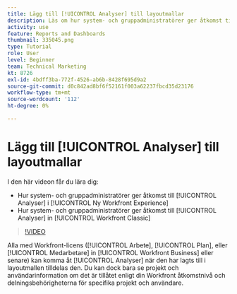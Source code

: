 ```yaml
---
title: Lägg till [!UICONTROL Analyser] till layoutmallar
description: Läs om hur system- och gruppadministratörer ger åtkomst till Analytics i nya Workfront Experience, och i [!DNL  Workfront] Klassiskt.
activity: use
feature: Reports and Dashboards
thumbnail: 335045.png
type: Tutorial
role: User
level: Beginner
team: Technical Marketing
kt: 8726
exl-id: 4bdff3ba-772f-4526-ab6b-8428f695d9a2
source-git-commit: d0c842ad8bf6f52161f003a62237fbcd35d23176
workflow-type: tm+mt
source-wordcount: '112'
ht-degree: 0%

---
```


# Lägg till [!UICONTROL Analyser] till layoutmallar

I den här videon får du lära dig:

* Hur system- och gruppadministratörer ger åtkomst till [!UICONTROL Analyser] i [!UICONTROL Ny Workfront Experience]
* Hur system- och gruppadministratörer ger åtkomst till [!UICONTROL Analyser] in [!UICONTROL Workfront Classic]

>[!VIDEO](https://video.tv.adobe.com/v/335045/?quality=12)

Alla med Workfront-licens ([!UICONTROL Arbete], [!UICONTROL Plan], eller [!UICONTROL Medarbetare] in [!UICONTROL Workfront Business] eller senare) kan komma åt [!UICONTROL Analyser] när den har lagts till i layoutmallen tilldelas den. Du kan dock bara se projekt och användarinformation om det är tillåtet enligt din Workfront åtkomstnivå och delningsbehörigheterna för specifika projekt och användare.
